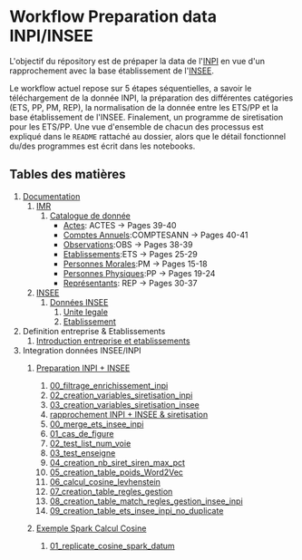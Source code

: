 # Workflow Preparation data INPI/INSEE



L'objectif du répository est de prépaper la data de l'[INPI](https://entreprise.data.gouv.fr/api_doc_rncs) en vue d'un rapprochement avec la base établissement de l'[INSEE](https://www.insee.fr/fr/metadonnees/definition/c1609).

Le workflow actuel repose sur 5 étapes séquentielles, a savoir le téléchargement de la donnée INPI, la préparation des différentes catégories (ETS, PP, PM, REP), la normalisation de la donnée entre les ETS/PP et la base établissement de l'INSEE. Finalement, un programme de siretisation pour les ETS/PP. Une vue d'ensemble de chacun des processus est expliqué dans le `README` rattaché au dossier, alors que le détail fonctionnel du/des programmes est écrit dans les notebooks.

## Tables des matières

1. [Documentation](https://github.com/thomaspernet/InseeInpi_matching/tree/master/Documentation)
   1. [IMR](https://github.com/thomaspernet/InseeInpi_matching/tree/master/Documentation/IMR)
      1. [Catalogue de donnée](https://github.com/thomaspernet/InseeInpi_matching/tree/master/Documentation/IMR#catalogue-de-donn%C3%A9es)
         - [Actes](https://github.com/thomaspernet/InseeInpi_matching/tree/master/Documentation/IMR#actes): ACTES -> Pages 39-40
         - [Comptes Annuels](https://github.com/thomaspernet/InseeInpi_matching/tree/master/Documentation/IMR#comptes-annuels):COMPTESANN -> Pages 40-41
         - [Observations](https://github.com/thomaspernet/InseeInpi_matching/tree/master/Documentation/IMR#observations):OBS -> Pages 38-39
         - [Etablissements](https://github.com/thomaspernet/InseeInpi_matching/tree/master/Documentation/IMR#etablissements):ETS -> Pages 25-29
         - [Personnes Morales](https://github.com/thomaspernet/InseeInpi_matching/tree/master/Documentation/IMR#personnes-morales):PM -> Pages 15-18
         - [Personnes Physiques](https://github.com/thomaspernet/InseeInpi_matching/tree/master/Documentation/IMR#personnes-physiques):PP -> Pages 19-24
         - [Représentants](https://github.com/thomaspernet/InseeInpi_matching/tree/master/Documentation/IMR#repr%C3%A9sentants): REP -> Pages 30-37
   2. [INSEE](https://github.com/thomaspernet/InseeInpi_matching/tree/master/Documentation/INSEE)
      1. [Données INSEE](https://github.com/thomaspernet/InseeInpi_matching/tree/master/Documentation/INSEE#donn%C3%A9es-insee)
         1. [Unite legale](https://github.com/thomaspernet/InseeInpi_matching/blob/master/Documentation/INSEE/Description%20fichier%20StockUniteLegale.pdf)
         2. [Etablissement](https://github.com/thomaspernet/InseeInpi_matching/blob/master/Documentation/INSEE/description-fichier-stocketablissement.pdf)
  3. Definition entreprise & Etablissements
      1. [Introduction entreprise et etablissements](https://scm.saas.cagip.group.gca/PERNETTH/inseeinpi_matching/-/blob/master/Documentation/README.md)
2. Integration données INSEE/INPI
   1. [Preparation INPI + INSEE](https://scm.saas.cagip.group.gca/PERNETTH/inseeinpi_matching/-/tree/master/10_sumup_preparation)
        1. [00_filtrage_enrichissement_inpi](https://scm.saas.cagip.group.gca/PERNETTH/inseeinpi_matching/-/blob/master/10_sumup_preparation/00_filtrage_enrichissement_inpi.ipynb)
        2. [02_creation_variables_siretisation_inpi](https://scm.saas.cagip.group.gca/PERNETTH/inseeinpi_matching/-/blob/master/10_sumup_preparation/02_creation_variables_siretisation_inpi.ipynb)
        3. [03_creation_variables_siretisation_insee](https://scm.saas.cagip.group.gca/PERNETTH/inseeinpi_matching/-/blob/master/10_sumup_preparation/03_creation_variables_siretisation_insee.ipynb)
        2. [rapprochement INPI + INSEE & siretisation](https://scm.saas.cagip.group.gca/PERNETTH/inseeinpi_matching/-/tree/master/11_sumup_siretisation)
        1. [00_merge_ets_insee_inpi](https://scm.saas.cagip.group.gca/PERNETTH/inseeinpi_matching/-/blob/master/11_sumup_siretisation/00_merge_ets_insee_inpi.ipynb)
        2. [01_cas_de_figure](https://scm.saas.cagip.group.gca/PERNETTH/inseeinpi_matching/-/blob/master/11_sumup_siretisation/01_cas_de_figure.ipynb)
        3. [02_test_list_num_voie](https://scm.saas.cagip.group.gca/PERNETTH/inseeinpi_matching/-/blob/master/11_sumup_siretisation/02_test_list_num_voie.ipynb)
        4. [03_test_enseigne](https://scm.saas.cagip.group.gca/PERNETTH/inseeinpi_matching/-/blob/master/11_sumup_siretisation/03_test_enseigne.ipynb)
        5. [04_creation_nb_siret_siren_max_pct](https://scm.saas.cagip.group.gca/PERNETTH/inseeinpi_matching/-/blob/master/11_sumup_siretisation/04_creation_nb_siret_siren_max_pct.ipynb)
        6. [05_creation_table_poids_Word2Vec](https://scm.saas.cagip.group.gca/PERNETTH/inseeinpi_matching/-/blob/master/11_sumup_siretisation/05_creation_table_poids_Word2Vec.ipynb)
        7. [06_calcul_cosine_levhenstein](https://scm.saas.cagip.group.gca/PERNETTH/inseeinpi_matching/-/blob/master/11_sumup_siretisation/06_calcul_cosine_levhenstein.ipynb)
        8. [07_creation_table_regles_gestion](https://scm.saas.cagip.group.gca/PERNETTH/inseeinpi_matching/-/blob/master/11_sumup_siretisation/07_creation_table_regles_gestion.ipynb)
        9. [08_creation_table_match_regles_gestion_insee_inpi](https://scm.saas.cagip.group.gca/PERNETTH/inseeinpi_matching/-/blob/master/11_sumup_siretisation/08_creation_table_match_regles_gestion_insee_inpi.ipynb)
        10. [09_creation_table_ets_insee_inpi_no_duplicate](https://scm.saas.cagip.group.gca/PERNETTH/inseeinpi_matching/-/blob/master/11_sumup_siretisation/09_creation_table_ets_insee_inpi_no_duplicate.ipynb)

   3. [Exemple Spark Calcul Cosine](https://scm.saas.cagip.group.gca/PERNETTH/inseeinpi_matching/-/tree/master/12_spark)
        1. [01_replicate_cosine_spark_datum](https://scm.saas.cagip.group.gca/PERNETTH/inseeinpi_matching/-/blob/master/12_spark/01_replicate_cosine_spark_datum.ipynb)
